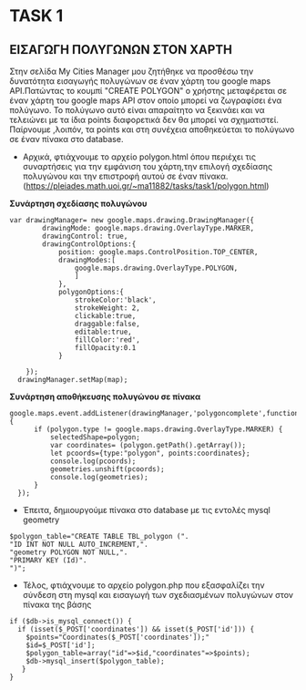 # TASK 1
## ΕΙΣΑΓΩΓΗ ΠΟΛΥΓΩΝΩΝ ΣΤΟΝ ΧΑΡΤΗ
Στην σελίδα My Cities Manager μου ζητήθηκε να προσθέσω την δυνατότητα εισαγωγής πολυγώνων σε έναν χάρτη του google maps API.Πατώντας το κουμπί "CREATE POLYGON" ο χρήστης  μεταφέρεται σε έναν χάρτη του google maps API στον οποίο μπορεί να ζωγραφίσει ένα πολύγωνο. Το πολύγωνο αυτό είναι απαραίτητο να ξεκινάει και να τελειώνει με τα ίδια points διαφορετικά δεν θα μπορεί να σχηματιστεί. Παίρνουμε ,λοιπόν, τα points και στη συνέχεια αποθηκεύεται το πολύγωνο σε έναν πίνακα στο database.
- Αρχικά, φτιάχνουμε το αρχείο polygon.html όπου περιέχει τις συναρτήσεις για την εμφάνιση του χάρτη,την επιλογή σχεδίασης πολυγώνου και την επιστροφή αυτού σε έναν πίνακα.(https://pleiades.math.uoi.gr/~ma11882/tasks/task1/polygon.html)

**Συνάρτηση σχεδίασης πολυγώνου**
```
var drawingManager= new google.maps.drawing.DrawingManager({
		drawingMode: google.maps.drawing.OverlayType.MARKER,
		drawingControl: true,
		drawingControlOptions:{
			position: google.maps.ControlPosition.TOP_CENTER,
			drawingModes:[
				google.maps.drawing.OverlayType.POLYGON,
				]
			},
			polygonOptions:{
				strokeColor:'black',
				strokeWeight: 2,
				clickable:true,
				draggable:false,
				editable:true,
				fillColor:'red',
				fillOpacity:0.1
			}

	});
  drawingManager.setMap(map);
  ```
  **Συνάρτηση αποθήκευσης πολυγώνου σε πίνακα**
  ```
  google.maps.event.addListener(drawingManager,'polygoncomplete',function(polygon){
		if (polygon.type != google.maps.drawing.OverlayType.MARKER) {
			selectedShape=polygon;
			var coordinates= (polygon.getPath().getArray());
			let pcoords={type:"polygon", points:coordinates};
			console.log(pcoords);
			geometries.unshift(pcoords);
			console.log(geometries);
		}
	});
  ```
  
- Έπειτα, δημιουργούμε πίνακα στο database με τις εντολές mysql geometry
```
$polygon_table="CREATE TABLE TBL_polygon (".
"ID INT NOT NULL AUTO_INCREMENT,".
"geometry POLYGON NOT NULL,".
"PRIMARY KEY (Id)".
")";
```
- Τέλος, φτιάχνουμε το αρχείο polygon.php που εξασφαλίζει την σύνδεση στη mysql και εισαγωγή των σχεδιασμένων πολυγώνων στον πίνακα της βάσης
```
if ($db->is_mysql_connect()) {
  if (isset($_POST['coordinates']) && isset($_POST['id'])) {
    $points="Coordinates($_POST['coordinates']);"
    $id=$_POST['id'];
    $polygon_table=array("id"=>$id,"coordinates"=>$points);
    $db->mysql_insert($polygon_table);
   }
}
```
